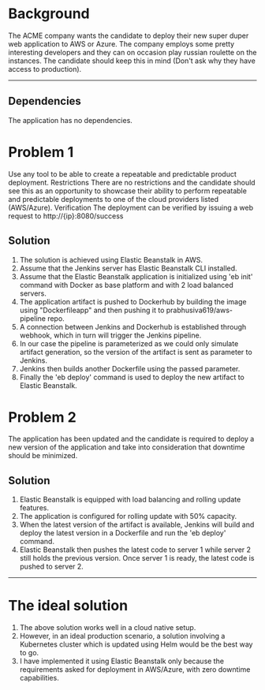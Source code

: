 Background
================
The ACME company wants the candidate to deploy their new super duper web application to AWS
or Azure. The company employs some pretty interesting developers and they can on occasion play
russian roulette on the instances. The candidate should keep this in mind (Don't ask why they have
access to production).
____

## Dependencies
The application has no dependencies.

Problem 1
================
Use any tool to be able to create a repeatable and predictable product deployment.
Restrictions
There are no restrictions and the candidate should see this as an opportunity to showcase their
ability to perform repeatable and predictable deployments to one of the cloud providers listed
(AWS/Azure).
Verification
The deployment can be verified by issuing a web request to http://{ip}:8080/success

## Solution
1. The solution is achieved using Elastic Beanstalk in AWS.
2. Assume that the Jenkins server has Elastic Beanstalk CLI installed.
3. Assume that the Elastic Beanstalk application is initialized using 'eb init' command with Docker as base platform and with 2 load balanced servers.
4. The application artifact is pushed to Dockerhub by building the image using "Dockerfileapp" and then pushing it to prabhusiva619/aws-pipeline repo.
5. A connection between Jenkins and Dockerhub is established through webhook, which in turn will trigger the Jenkins pipeline.
6. In our case the pipeline is parameterized as we could only simulate artifact generation, so the version of the artifact is sent as parameter to Jenkins.
7. Jenkins then builds another Dockerfile using the passed parameter.
8. Finally the 'eb deploy' command is used to deploy the new artifact to Elastic Beanstalk.

Problem 2
================
The application has been updated and the candidate is required to deploy a new version of the
application and take into consideration that downtime should be minimized.

## Solution
1. Elastic Beanstalk is equipped with load balancing and rolling update features.
2. The application is configured for rolling update with 50% capacity.
3. When the latest version of the artifact is available, Jenkins will build and deploy the latest version in a Dockerfile and run the 'eb deploy' command.
4. Elastic Beanstalk then pushes the latest code to server 1 while server 2 still holds the previous version. Once server 1 is ready, the latest code is pushed to server 2.

____

The ideal solution
================
1. The above solution works well in a cloud native setup.
2. However, in an ideal production scenario, a solution involving a Kubernetes cluster which is updated using Helm would be the best way to go.
3. I have implemented it using Elastic Beanstalk only because the requirements asked for deployment in AWS/Azure, with zero downtime capabilities.
